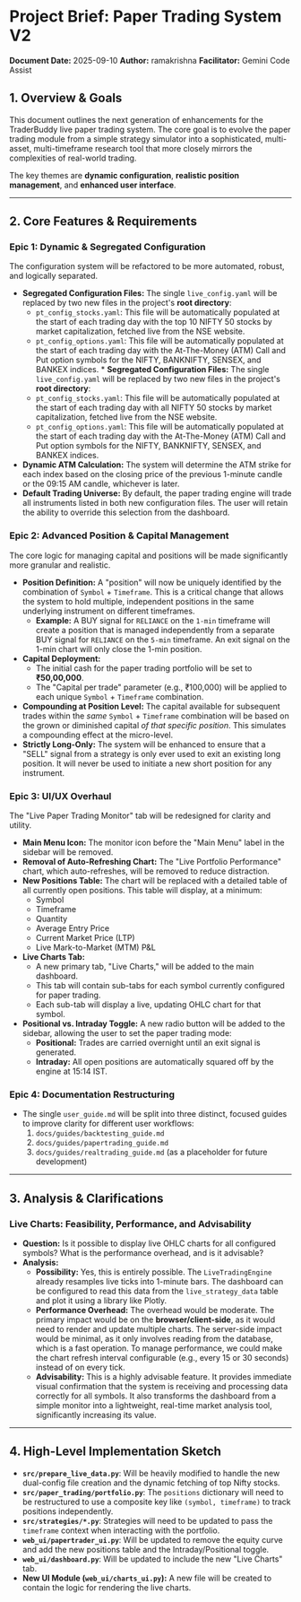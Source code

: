 # Project Brief: Paper Trading System V2

**Document Date:** 2025-09-10
**Author:** ramakrishna
**Facilitator:** Gemini Code Assist

## 1. Overview & Goals

This document outlines the next generation of enhancements for the TraderBuddy live paper trading system. The core goal is to evolve the paper trading module from a simple strategy simulator into a sophisticated, multi-asset, multi-timeframe research tool that more closely mirrors the complexities of real-world trading.

The key themes are **dynamic configuration**, **realistic position management**, and **enhanced user interface**.

---

## 2. Core Features & Requirements

### Epic 1: Dynamic & Segregated Configuration

The configuration system will be refactored to be more automated, robust, and logically separated.

*   **Segregated Configuration Files:** The single `live_config.yaml` will be replaced by two new files in the project's **root directory**:
    *   `pt_config_stocks.yaml`: This file will be automatically populated at the start of each trading day with the top 10 NIFTY 50 stocks by market capitalization, fetched live from the NSE website.
    *   `pt_config_options.yaml`: This file will be automatically populated at the start of each trading day with the At-The-Money (ATM) Call and Put option symbols for the NIFTY, BANKNIFTY, SENSEX, and BANKEX indices. *   **Segregated Configuration Files:** The single `live_config.yaml` will be replaced by two new files in the project's **root directory**:
    *   `pt_config_stocks.yaml`: This file will be automatically populated at the start of each trading day with all NIFTY 50 stocks by market capitalization, fetched live from the NSE website.
    *   `pt_config_options.yaml`: This file will be automatically populated at the start of each trading day with the At-The-Money (ATM) Call and Put option symbols for the NIFTY, BANKNIFTY, SENSEX, and BANKEX indices.
*   **Dynamic ATM Calculation:** The system will determine the ATM strike for each index based on the closing price of the previous 1-minute candle or the 09:15 AM candle, whichever is later.
*   **Default Trading Universe:** By default, the paper trading engine will trade all instruments listed in both new configuration files. The user will retain the ability to override this selection from the dashboard.

### Epic 2: Advanced Position & Capital Management

The core logic for managing capital and positions will be made significantly more granular and realistic.

*   **Position Definition:** A "position" will now be uniquely identified by the combination of `Symbol` + `Timeframe`. This is a critical change that allows the system to hold multiple, independent positions in the same underlying instrument on different timeframes.
    *   **Example:** A BUY signal for `RELIANCE` on the `1-min` timeframe will create a position that is managed independently from a separate BUY signal for `RELIANCE` on the `5-min` timeframe. An exit signal on the 1-min chart will only close the 1-min position.
*   **Capital Deployment:**
    *   The initial cash for the paper trading portfolio will be set to **₹50,00,000**.
    *   The "Capital per trade" parameter (e.g., ₹100,000) will be applied to each unique `Symbol` + `Timeframe` combination.
*   **Compounding at Position Level:** The capital available for subsequent trades within the *same* `Symbol` + `Timeframe` combination will be based on the grown or diminished capital *of that specific position*. This simulates a compounding effect at the micro-level.
*   **Strictly Long-Only:** The system will be enhanced to ensure that a "SELL" signal from a strategy is only ever used to exit an existing long position. It will never be used to initiate a new short position for any instrument.

### Epic 3: UI/UX Overhaul

The "Live Paper Trading Monitor" tab will be redesigned for clarity and utility.

*   **Main Menu Icon:** The monitor icon before the "Main Menu" label in the sidebar will be removed.
*   **Removal of Auto-Refreshing Chart:** The "Live Portfolio Performance" chart, which auto-refreshes, will be removed to reduce distraction.
*   **New Positions Table:** The chart will be replaced with a detailed table of all currently open positions. This table will display, at a minimum:
    *   Symbol
    *   Timeframe
    *   Quantity
    *   Average Entry Price
    *   Current Market Price (LTP)
    *   Live Mark-to-Market (MTM) P&L
*   **Live Charts Tab:**
    *   A new primary tab, "Live Charts," will be added to the main dashboard.
    *   This tab will contain sub-tabs for each symbol currently configured for paper trading.
    *   Each sub-tab will display a live, updating OHLC chart for that symbol.
*   **Positional vs. Intraday Toggle:** A new radio button will be added to the sidebar, allowing the user to set the paper trading mode:
    *   **Positional:** Trades are carried overnight until an exit signal is generated.
    *   **Intraday:** All open positions are automatically squared off by the engine at 15:14 IST.

### Epic 4: Documentation Restructuring

*   The single `user_guide.md` will be split into three distinct, focused guides to improve clarity for different user workflows:
    1.  `docs/guides/backtesting_guide.md`
    2.  `docs/guides/papertrading_guide.md`
    3.  `docs/guides/realtrading_guide.md` (as a placeholder for future development)

---

## 3. Analysis & Clarifications

### Live Charts: Feasibility, Performance, and Advisability

*   **Question:** Is it possible to display live OHLC charts for all configured symbols? What is the performance overhead, and is it advisable?
*   **Analysis:**
    *   **Possibility:** Yes, this is entirely possible. The `LiveTradingEngine` already resamples live ticks into 1-minute bars. The dashboard can be configured to read this data from the `live_strategy_data` table and plot it using a library like Plotly.
    *   **Performance Overhead:** The overhead would be moderate. The primary impact would be on the **browser/client-side**, as it would need to render and update multiple charts. The server-side impact would be minimal, as it only involves reading from the database, which is a fast operation. To manage performance, we could make the chart refresh interval configurable (e.g., every 15 or 30 seconds) instead of on every tick.
    *   **Advisability:** This is a highly advisable feature. It provides immediate visual confirmation that the system is receiving and processing data correctly for all symbols. It also transforms the dashboard from a simple monitor into a lightweight, real-time market analysis tool, significantly increasing its value.

---

## 4. High-Level Implementation Sketch

*   **`src/prepare_live_data.py`**: Will be heavily modified to handle the new dual-config file creation and the dynamic fetching of top Nifty stocks.
*   **`src/paper_trading/portfolio.py`**: The `positions` dictionary will need to be restructured to use a composite key like `(symbol, timeframe)` to track positions independently.
*   **`src/strategies/*.py`**: Strategies will need to be updated to pass the `timeframe` context when interacting with the portfolio.
*   **`web_ui/papertrader_ui.py`**: Will be updated to remove the equity curve and add the new positions table and the Intraday/Positional toggle.
*   **`web_ui/dashboard.py`**: Will be updated to include the new "Live Charts" tab.
*   **New UI Module (`web_ui/charts_ui.py`):** A new file will be created to contain the logic for rendering the live charts.